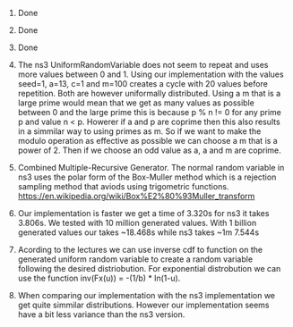 

1. Done

2. Done

3. Done

4. The ns3 UniformRandomVariable does not seem to repeat and uses more values between 0 and 1. Using our implementation with the values seed=1, a=13, c=1 and m=100 creates a cycle with 20 values before repetition. Both are however uniformally distributed. Using a m that is a large prime would mean that we get as many values as possible between 0 and the large prime this is because p % n != 0 for any prime p and value n < p. Howerer if a and p are coprime then this also results in a simmilar way to using primes as m. So if we want to make the modulo operation as effective as possible we can choose a m that is a power of 2. Then if we choose an odd value as a, a and m are coprime.

5. Combined Multiple-Recursive Generator. The normal random variable in ns3 uses the polar form of the Box-Muller method which is a rejection sampling method that aviods using trigometric functions. https://en.wikipedia.org/wiki/Box%E2%80%93Muller_transform

6. Our implementation is faster we get a time of 3.320s for ns3 it takes 3.806s. We tested with 10 million generated values. With 1 billion generated values our takes ~18.468s while ns3 takes ~1m 7.544s

7. Acording to the lectures we can use inverse cdf to function on the generated uniform random variable to create a random variable following the desired distriobution. For exponential distrobution we can use the function inv(Fx(u)) = -(1/b) * ln(1-u).

8. When comparing our implementation with the ns3 implementation we get quite simmilar distributions. However our implementation seems have a bit less variance than the ns3 version.

